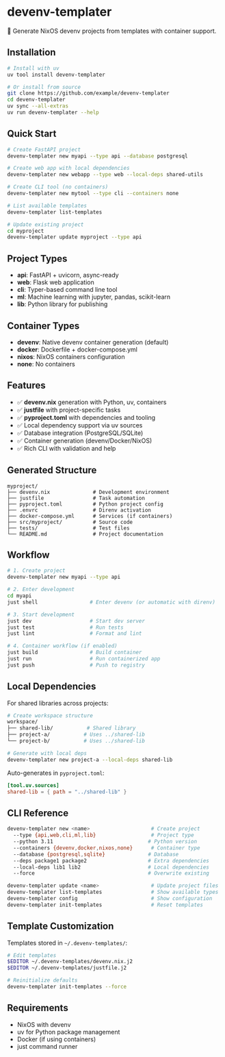 # devenv-templater

🚀 Generate NixOS devenv projects from templates with container support.

## Installation

```bash
# Install with uv
uv tool install devenv-templater

# Or install from source
git clone https://github.com/example/devenv-templater
cd devenv-templater
uv sync --all-extras
uv run devenv-templater --help
```

## Quick Start

```bash
# Create FastAPI project
devenv-templater new myapi --type api --database postgresql

# Create web app with local dependencies
devenv-templater new webapp --type web --local-deps shared-utils

# Create CLI tool (no containers)
devenv-templater new mytool --type cli --containers none

# List available templates
devenv-templater list-templates

# Update existing project
cd myproject
devenv-templater update myproject --type api
```

## Project Types

- **api**: FastAPI + uvicorn, async-ready
- **web**: Flask web application  
- **cli**: Typer-based command line tool
- **ml**: Machine learning with jupyter, pandas, scikit-learn
- **lib**: Python library for publishing

## Container Types

- **devenv**: Native devenv container generation (default)
- **docker**: Dockerfile + docker-compose.yml
- **nixos**: NixOS containers configuration
- **none**: No containers

## Features

- ✅ **devenv.nix** generation with Python, uv, containers
- ✅ **justfile** with project-specific tasks
- ✅ **pyproject.toml** with dependencies and tooling
- ✅ Local dependency support via uv sources
- ✅ Database integration (PostgreSQL/SQLite)
- ✅ Container generation (devenv/Docker/NixOS)
- ✅ Rich CLI with validation and help

## Generated Structure

```
myproject/
├── devenv.nix              # Development environment
├── justfile                # Task automation
├── pyproject.toml          # Python project config
├── .envrc                  # Direnv activation
├── docker-compose.yml      # Services (if containers)
├── src/myproject/          # Source code
├── tests/                  # Test files
└── README.md               # Project documentation
```

## Workflow

```bash
# 1. Create project
devenv-templater new myapi --type api

# 2. Enter development
cd myapi
just shell                 # Enter devenv (or automatic with direnv)

# 3. Start development
just dev                   # Start dev server
just test                  # Run tests
just lint                  # Format and lint

# 4. Container workflow (if enabled)
just build                 # Build container
just run                   # Run containerized app
just push                  # Push to registry
```

## Local Dependencies

For shared libraries across projects:

```bash
# Create workspace structure
workspace/
├── shared-lib/           # Shared library
├── project-a/           # Uses ../shared-lib  
└── project-b/           # Uses ../shared-lib

# Generate with local deps
devenv-templater new project-a --local-deps shared-lib
```

Auto-generates in `pyproject.toml`:
```toml
[tool.uv.sources]
shared-lib = { path = "../shared-lib" }
```

## CLI Reference

```bash
devenv-templater new <name>                    # Create project
  --type {api,web,cli,ml,lib}                  # Project type
  --python 3.11                               # Python version
  --containers {devenv,docker,nixos,none}      # Container type  
  --database {postgresql,sqlite}              # Database
  --deps package1 package2                    # Extra dependencies
  --local-deps lib1 lib2                      # Local dependencies
  --force                                     # Overwrite existing

devenv-templater update <name>                 # Update project files
devenv-templater list-templates                # Show available types
devenv-templater config                        # Show configuration
devenv-templater init-templates                # Reset templates
```

## Template Customization

Templates stored in `~/.devenv-templates/`:

```bash
# Edit templates
$EDITOR ~/.devenv-templates/devenv.nix.j2
$EDITOR ~/.devenv-templates/justfile.j2

# Reinitialize defaults
devenv-templater init-templates --force
```

## Requirements

- NixOS with devenv
- uv for Python package management
- Docker (if using containers)
- just command runner